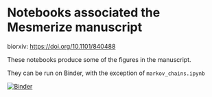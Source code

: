 # Notebooks associated the Mesmerize manuscript

biorxiv: https://doi.org/10.1101/840488

These notebooks produce some of the figures in the manuscript.

They can be run on Binder, with the exception of ``markov_chains.ipynb``

[![Binder](https://mybinder.org/badge_logo.svg)](https://mybinder.org/v2/gh/kushalkolar/mesmerize_manuscript_notebooks/master)

